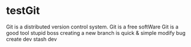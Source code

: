 # testGit
Git is a distributed version control system.
Git is a free softWare
Git is a good tool
stupid boss
creating a new branch is quick & simple
modify bug
create dev
stash dev
